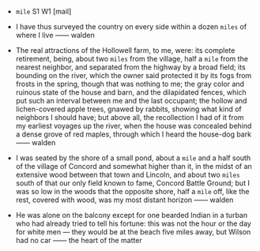 - `mile` S1 W1 [mail]



-  I have thus surveyed the country on every side within a dozen `miles` of where I live —— walden

- The real attractions of the Hollowell farm, to me, were: its complete retirement, being, about two `miles` from the village, half a `mile` from the nearest neighbor, and separated from the highway by a broad field; its bounding on the river, which the owner said protected it by its fogs from frosts in the spring, though that was nothing to me; the gray color and ruinous state of the house and barn, and the dilapidated fences, which put such an interval between me and the last occupant; the hollow and lichen-covered apple trees, gnawed by rabbits, showing what kind of neighbors I should have; but above all, the recollection I had of it from my earliest voyages up the river, when the house was concealed behind a dense grove of red maples, through which I heard the house-dog bark —— walden

- I was seated by the shore of a small pond, about a `mile` and a half south of the village of Concord and somewhat higher than it, in the midst of an extensive wood between that town and Lincoln, and about two `miles` south of that our only field known to fame, Concord Battle Ground; but I was so low in the woods that the opposite shore, half a `mile` off, like the rest, covered with wood, was my most distant horizon —— walden

-  He was alone on the balcony except for one bearded Indian in a turban who had already tried to tell his fortune: this was not the hour or the day for white men — they would be at the beach five miles away, but Wilson had no car —— the heart of the matter